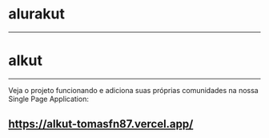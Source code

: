 # alurakut
----------
# alkut
-------

  Veja o projeto funcionando e adiciona suas
próprias comunidades na nossa Single Page Application:

https://alkut-tomasfn87.vercel.app/
-----------------------------------
